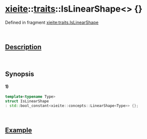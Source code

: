 # [xieite](../../xieite.md)\:\:[traits](../../traits.md)\:\:IsLinearShape\<\> \{\}
Defined in fragment [xieite:traits.IsLinearShape](../../../src/traits/is_linear_shape.cpp)

&nbsp;

## [Description](../concepts/linear_shape.md#Description)

&nbsp;

## Synopsis
#### 1)
```cpp
template<typename Type>
struct IsLinearShape
: std::bool_constant<xieite::concepts::LinearShape<Type>> {};
```

&nbsp;

## [Example](../concepts/linear_shape.md#Example)
